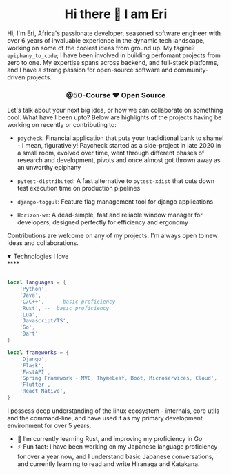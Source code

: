 <div align="center">

# Hi there 👋 I am Eri

</div>

Hi, I'm Eri, Africa's passionate developer, seasoned software engineer with over 6 years of invaluable experience in the dynamic tech landscape, working on some of the coolest ideas from ground up. My tagine? `epiphany_to_code`;
I have been involved in building perfomant projects from zero to one. My expertise spans across backend, and full-stack platforms, and I have a strong passion for open-source software and community-driven projects.

<div align="center">

### @50-Course ❤️ Open Source

</div>

Let's talk about your next big idea, or how we can collaborate on something cool.
What have I been upto? Below are highlights of the projects having be working on recently or contributing to:

- `paycheck`: Financial application that puts your tradiditonal bank to shame! - I mean, figuratively!
  Paycheck started as a side-project in late 2020 in a small room, evolved over time, went through different phases of research and development, pivots and once almost got thrown away as an unworthy epiphany

- `pytest-distributed`: A fast alternative to `pytest-xdist` that cuts down test execution time on production pipelines

- `django-toggul`: Feature flag management tool for django applications

- `Horizon-wm`: A dead-simple, fast and reliable window manager for developers, designed perfectly for efficiency and ergonomy

Contributions are welcome on any of my projects. I'm always open to new ideas and collaborations.

<details open>
**<summary> Technologies I love </summary>**

```lua

local languages = {
    'Python',
    'Java',
    'C/C++',  --  basic proficiency
    'Rust', --  basic proficiency
    'Lua',
    'Javascript/TS',
    'Go',
    'Dart'
}

local frameworks = {
    'Django',
    'Flask',
    'FastAPI',
    'Spring Framework - MVC, ThymeLeaf, Boot, Microservices, Cloud',
    'Flutter',
    'React Native',
}

```

</details>

I possess deep understanding of the linux ecosystem - internals, core utils and the command-line, and have used it as my primary development environment for over 5 years.

- 🌱 I’m currently learning Rust, and improving my proficiency in Go
- ⚡ Fun fact: I have been working on my Japanese language proficiency for over a year now, and I understand basic Japanese conversations, and currently learning to read and write Hiranaga and Katakana.
<!--
**50-Course/50-Course** is a ✨ _special_ ✨ repository because its `README.md` (this file) appears on your GitHub profile.

Here are some ideas to get you started:

- 🔭 I’m currently working on ...
- 🌱 I’m currently learning ...
- 👯 I’m looking to collaborate on ...
- 🤔 I’m looking for help with ...
- 💬 Ask me about ...
- 📫 How to reach me: ...
- 😄 Pronouns: ...
- ⚡ Fun fact: ...
  -->
